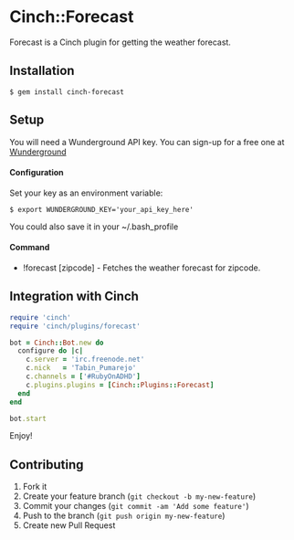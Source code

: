 Cinch::Forecast
=================

Forecast is a Cinch plugin for getting the weather forecast.

Installation
---------------------

    $ gem install cinch-forecast

Setup
-------

You will need a Wunderground API key. You can sign-up for a free one at
[Wunderground](http://www.wunderground.com/weather/api/)

#### Configuration ####

Set your key as an environment variable:

    $ export WUNDERGROUND_KEY='your_api_key_here'

You could also save it in your ~/.bash_profile

#### Command ####

  * !forecast [zipcode]    - Fetches the weather forecast for zipcode.

## Integration with Cinch ##

```ruby
require 'cinch'
require 'cinch/plugins/forecast'

bot = Cinch::Bot.new do
  configure do |c|
    c.server = 'irc.freenode.net'
    c.nick   = 'Tabin_Pumarejo'
    c.channels = ['#RubyOnADHD']
    c.plugins.plugins = [Cinch::Plugins::Forecast]
  end
end

bot.start
```

Enjoy!

## Contributing

1. Fork it
2. Create your feature branch (`git checkout -b my-new-feature`)
3. Commit your changes (`git commit -am 'Add some feature'`)
4. Push to the branch (`git push origin my-new-feature`)
5. Create new Pull Request
